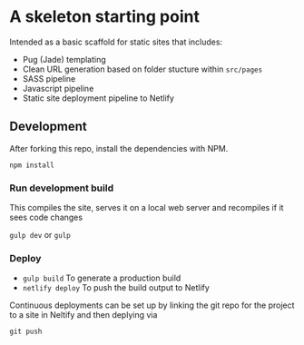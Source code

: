 # A skeleton starting point

Intended as a basic scaffold for static sites that includes:

- Pug (Jade) templating
- Clean URL generation based on folder stucture within `src/pages`
- SASS pipeline
- Javascript pipeline
- Static site deployment pipeline to Netlify


## Development

After forking this repo, install the dependencies with NPM.

`npm install`

### Run development build

This compiles the site, serves it on a local web server and recompiles if it sees code changes

`gulp dev` or `gulp`


### Deploy

- `gulp build` To generate a production build
- `netlify deploy` To push the build output to Netlify

Continuous deployments can be set up by linking the git repo for the project to a site in Neltify and then deplying via

`git push`
